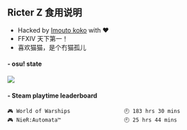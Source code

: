 ## Ricter Z 食用说明
- Hacked by [Imouto koko](https://osu.ppy.sh/users/7679162) with ❤️
- FFXIV 天下第一！
- 喜欢猫猫，是个冇猫孤儿

#### - osu! state
![](http://97.64.19.89:8080/api/v1/stat/4448675)

<!-- steam-box start -->
#### - Steam playtime leaderboard
```text
🎮 World of Warships                 🕘 183 hrs 30 mins
🎮 NieR:Automata™                    🕘 25 hrs 44 mins
```
<!-- Powered by https://github.com/YouEclipse/steam-box . -->
<!-- steam-box end -->
